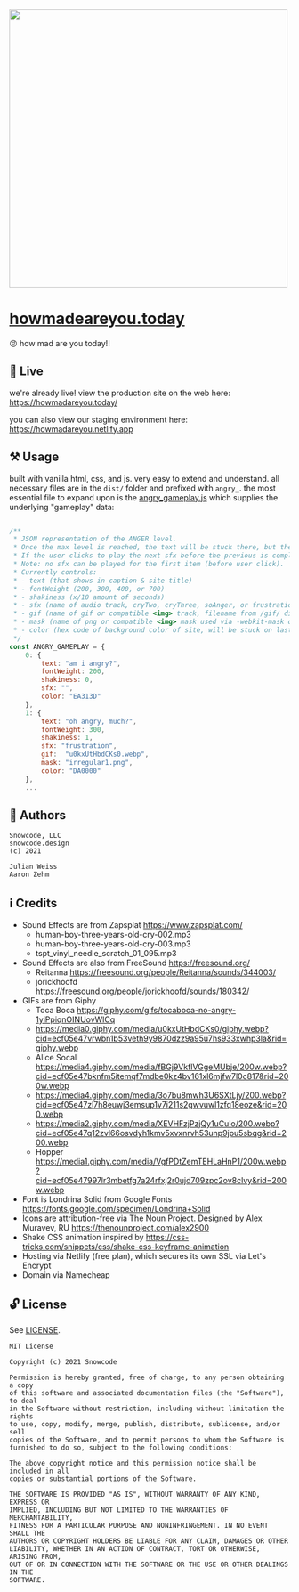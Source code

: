 <img width="500" src="https://user-images.githubusercontent.com/951011/113491542-95457480-949f-11eb-9639-c51e62f22a02.png">

# [howmadeareyou.today](howmadeareyou.today)

😡 how mad are you today!!

## 🚀 Live

we're already live! view the production site on the web here: https://howmadareyou.today/

you can also view our staging environment here: https://howmadareyou.netlify.app

## ⚒️ Usage

built with vanilla html, css, and js. very easy to extend and understand. all necessary files are in the `dist/` folder and prefixed with `angry_`. the most essential file to expand upon is the [angry_gameplay.js](dist/angry_gameplay.js) which supplies the underlying "gameplay" data:

```js

/**
 * JSON representation of the ANGER level.
 * Once the max level is reached, the text will be stuck there, but the sfx will continue to be played each click.
 * If the user clicks to play the next sfx before the previous is completed, a preset record scratch sound will play.
 * Note: no sfx can be played for the first item (before user click).
 * Currently controls:
 * - text (that shows in caption & site title)
 * - fontWeight (200, 300, 400, or 700)
 * - shakiness (x/10 amount of seconds)
 * - sfx (name of audio track, cryTwo, cryThree, soAnger, or frustration)
 * - gif (name of gif or compatible <img> track, filename from /gif/ directory)
 * - mask (name of png or compatible <img> mask used via -webkit-mask on the gif, filename from /mask/ directory, requires gif to be visible)
 * - color (hex code of background color of site, will be stuck on last value if none given)
 */
const ANGRY_GAMEPLAY = {
    0: {
        text: "am i angry?",
        fontWeight: 200,
        shakiness: 0,
        sfx: "",
        color: "EA313D"
    },
    1: {
        text: "oh angry, much?",
        fontWeight: 300,
        shakiness: 1,
        sfx: "frustration",
        gif:  "u0kxUtHbdCKs0.webp",
        mask: "irregular1.png",
        color: "DA0000"
    },
    ...
```

## 📝 Authors

```
Snowcode, LLC
snowcode.design
(c) 2021

Julian Weiss
Aaron Zehm
```

## ℹ️ Credits

- Sound Effects are from Zapsplat https://www.zapsplat.com/
   - human-boy-three-years-old-cry-002.mp3
   - human-boy-three-years-old-cry-003.mp3
   - tspt_vinyl_needle_scratch_01_095.mp3
- Sound Effects are also from FreeSound https://freesound.org/
   - Reitanna https://freesound.org/people/Reitanna/sounds/344003/
   - jorickhoofd https://freesound.org/people/jorickhoofd/sounds/180342/
- GIFs are from Giphy
   - Toca Boca https://giphy.com/gifs/tocaboca-no-angry-1yiPpiqnOINUovWlCq
   - https://media0.giphy.com/media/u0kxUtHbdCKs0/giphy.webp?cid=ecf05e47vrwbn1b53veth9y9870dzz9a95u7hs933xwhp3la&rid=giphy.webp
   - Alice Socal https://media4.giphy.com/media/fBGj9VkflVGgeMUbje/200w.webp?cid=ecf05e47bknfm5itemqf7mdbe0kz4bv161xl6mjfw7l0c817&rid=200w.webp
   - https://media4.giphy.com/media/3o7bu8mwh3U6SXtLjy/200.webp?cid=ecf05e47zl7h8euwj3emsup1v7i211s2gwvuwl1zfq18eoze&rid=200.webp
   - https://media2.giphy.com/media/XEVHFzjPzjQy1uCulo/200.webp?cid=ecf05e47q12zvl66osvdyh1kmv5xvxnrvh53unp9jpu5sbqg&rid=200.webp
   - Hopper https://media1.giphy.com/media/VgfPDtZemTEHLaHnP1/200w.webp?cid=ecf05e47997lr3mbetfg7a24rfxj2r0ujd709zpc2ov8clvy&rid=200w.webp
- Font is Londrina Solid from Google Fonts https://fonts.google.com/specimen/Londrina+Solid
- Icons are attribution-free via The Noun Project. Designed by Alex Muravev, RU https://thenounproject.com/alex2900
- Shake CSS animation inspired by https://css-tricks.com/snippets/css/shake-css-keyframe-animation
- Hosting via Netlify (free plan), which secures its own SSL via Let's Encrypt
- Domain via Namecheap

## 🔓 License

See [LICENSE](LICENSE). 

```
MIT License

Copyright (c) 2021 Snowcode

Permission is hereby granted, free of charge, to any person obtaining a copy
of this software and associated documentation files (the "Software"), to deal
in the Software without restriction, including without limitation the rights
to use, copy, modify, merge, publish, distribute, sublicense, and/or sell
copies of the Software, and to permit persons to whom the Software is
furnished to do so, subject to the following conditions:

The above copyright notice and this permission notice shall be included in all
copies or substantial portions of the Software.

THE SOFTWARE IS PROVIDED "AS IS", WITHOUT WARRANTY OF ANY KIND, EXPRESS OR
IMPLIED, INCLUDING BUT NOT LIMITED TO THE WARRANTIES OF MERCHANTABILITY,
FITNESS FOR A PARTICULAR PURPOSE AND NONINFRINGEMENT. IN NO EVENT SHALL THE
AUTHORS OR COPYRIGHT HOLDERS BE LIABLE FOR ANY CLAIM, DAMAGES OR OTHER
LIABILITY, WHETHER IN AN ACTION OF CONTRACT, TORT OR OTHERWISE, ARISING FROM,
OUT OF OR IN CONNECTION WITH THE SOFTWARE OR THE USE OR OTHER DEALINGS IN THE
SOFTWARE.
```

